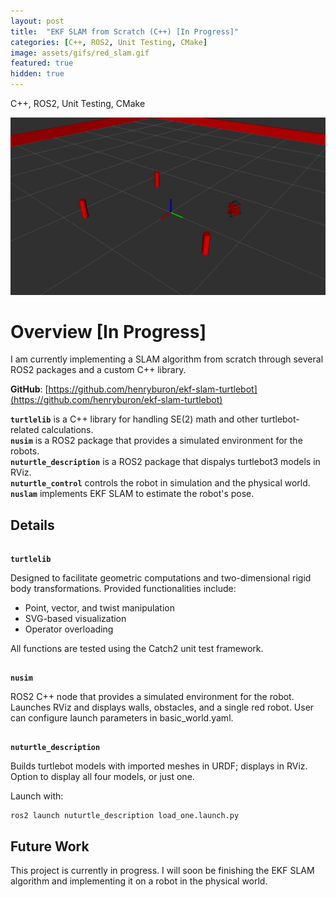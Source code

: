 ```yaml
---
layout: post
title:  "EKF SLAM from Scratch (C++) [In Progress]"
categories: [C++, ROS2, Unit Testing, CMake]
image: assets/gifs/red_slam.gif
featured: true
hidden: true
---
```


C++, ROS2, Unit Testing, CMake

![SLAM](/assets/images/slam_env.png)

# Overview [In Progress]

I am currently implementing a SLAM algorithm from scratch through several ROS2 packages and a custom C++ library.

**GitHub**: [https://github.com/henryburon/ekf-slam-turtlebot](https://github.com/henryburon/ekf-slam-turtlebot)

**`turtlelib`** is a C++ library for handling SE(2) math and other turtlebot-related calculations.  
**`nusim`** is a ROS2 package that provides a simulated environment for the robots.  
**`nuturtle_description`** is a ROS2 package that dispalys turtlebot3 models in RViz.  
**`nuturtle_control`** controls the robot in simulation and the physical world.  
**`nuslam`** implements EKF SLAM to estimate the robot's pose.  


## Details

<div style="background-color: white; height: 1px;"></div>


**`turtlelib`**

Designed to facilitate geometric computations and two-dimensional rigid body transformations. Provided functionalities include:  
* Point, vector, and twist manipulation
* SVG-based visualization
* Operator overloading

All functions are tested using the Catch2 unit test framework.

<div style="background-color: white; height: 1px;"></div>

**`nusim`**  

ROS2 C++ node that provides a simulated environment for the robot. Launches RViz and displays walls, obstacles, and a single red robot. User can configure launch parameters in basic_world.yaml.

<div style="background-color: white; height: 1px;"></div>

**`nuturtle_description`**    

Builds turtlebot models with imported meshes in URDF; displays in RViz. Option to display all four models, or just one.

Launch with:

```
ros2 launch nuturtle_description load_one.launch.py
```


## Future Work

This project is currently in progress. I will soon be finishing the EKF SLAM algorithm and implementing it on a robot in the physical world.